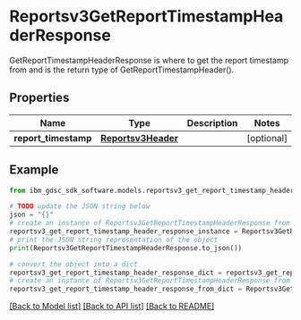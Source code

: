 # Reportsv3GetReportTimestampHeaderResponse

GetReportTimestampHeaderResponse is where to get the report timestamp from and is the return type of GetReportTimestampHeader().

## Properties

Name | Type | Description | Notes
------------ | ------------- | ------------- | -------------
**report_timestamp** | [**Reportsv3Header**](Reportsv3Header.md) |  | [optional] 

## Example

```python
from ibm_gdsc_sdk_software.models.reportsv3_get_report_timestamp_header_response import Reportsv3GetReportTimestampHeaderResponse

# TODO update the JSON string below
json = "{}"
# create an instance of Reportsv3GetReportTimestampHeaderResponse from a JSON string
reportsv3_get_report_timestamp_header_response_instance = Reportsv3GetReportTimestampHeaderResponse.from_json(json)
# print the JSON string representation of the object
print(Reportsv3GetReportTimestampHeaderResponse.to_json())

# convert the object into a dict
reportsv3_get_report_timestamp_header_response_dict = reportsv3_get_report_timestamp_header_response_instance.to_dict()
# create an instance of Reportsv3GetReportTimestampHeaderResponse from a dict
reportsv3_get_report_timestamp_header_response_from_dict = Reportsv3GetReportTimestampHeaderResponse.from_dict(reportsv3_get_report_timestamp_header_response_dict)
```
[[Back to Model list]](../README.md#documentation-for-models) [[Back to API list]](../README.md#documentation-for-api-endpoints) [[Back to README]](../README.md)


